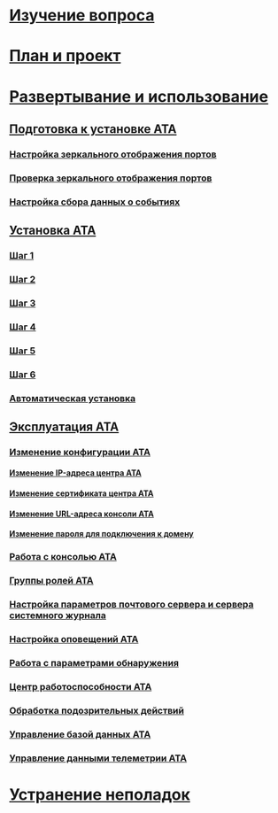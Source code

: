 # [Изучение вопроса](/advanced-threat-analytics/understand-explore/what-is-ata)
# [План и проект](/advanced-threat-analytics/plan-design/ata-capacity-planning)
# [Развертывание и использование](preinstall-ata.md)
## [Подготовка к установке ATA](preinstall-ata.md)
### [Настройка зеркального отображения портов](configure-port-mirroring.md)
### [Проверка зеркального отображения портов](validate-port-mirroring.md)
### [Настройка сбора данных о событиях](configure-event-collection.md)
## [Установка ATA](install-ata.md)
### [Шаг 1](install-ata-step1.md)
### [Шаг 2](install-ata-step2.md)
### [Шаг 3](install-ata-step3.md)
### [Шаг 4](install-ata-step4.md)
### [Шаг 5](install-ata-step5.md)
### [Шаг 6](install-ata-step6.md)
### [Автоматическая установка](ata-silent-installation.md)
## [Эксплуатация ATA](operate-ata.md)
### [Изменение конфигурации ATA](modifying-ata-configuration.md)
#### [Изменение IP-адреса центра ATA](modifying-ata-config-centerip.md)
#### [Изменение сертификата центра ATA](modifying-ata-config-centercert.md)
#### [Изменение URL-адреса консоли ATA](modifying-ata-config-consoleurl.md)
#### [Изменение пароля для подключения к домену](modifying-ata-config-dcpassword.md)
### [Работа с консолью ATA](working-with-ata-console.md)
### [Группы ролей ATA](ata-role-groups.md)
### [Настройка параметров почтового сервера и сервера системного журнала](setting-syslog-email-server-settings.md)
### [Настройка оповещений ATA](setting-ata-alerts.md)
### [Работа с параметрами обнаружения](working-with-detection-settings.md)
### [Центр работоспособности ATA](ata-health-center.md)
### [Обработка подозрительных действий](working-with-suspicious-activities.md)
### [Управление базой данных ATA](ata-database-management.md)
### [Управление данными телеметрии ATA](manage-telemetry-settings.md)
# [Устранение неполадок](/advanced-threat-analytics/troubleshoot/troubleshooting-ata-using-logs)


<!--HONumber=Aug16_HO5-->


